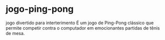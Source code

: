 # jogo-ping-pong
jogo divertido para interterimento
 É um jogo de Ping-Pong clássico que permite competir contra o computador em emocionantes partidas de tênis de mesa.

